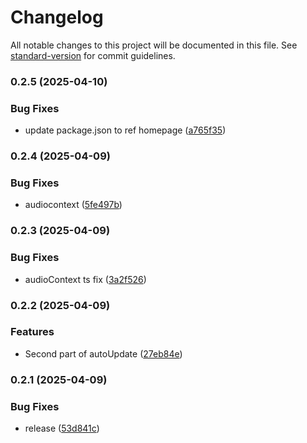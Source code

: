 # Changelog

All notable changes to this project will be documented in this file. See [standard-version](https://github.com/conventional-changelog/standard-version) for commit guidelines.

### 0.2.5 (2025-04-10)


### Bug Fixes

* update package.json to ref homepage ([a765f35](https://github.com/jerobas/queemo/commit/a765f358a99dccd8daa8ce04a63ef2cea17b0736))

### 0.2.4 (2025-04-09)


### Bug Fixes

* audiocontext ([5fe497b](https://github.com/jerobas/queemo/commit/5fe497b7ac03b05cd570e7c78535f47735c887a1))

### 0.2.3 (2025-04-09)


### Bug Fixes

* audioContext ts fix ([3a2f526](https://github.com/jerobas/queemo/commit/3a2f52654ffbcbab0cbc5d6ddd6866aec20215a8))

### 0.2.2 (2025-04-09)


### Features

* Second part of autoUpdate ([27eb84e](https://github.com/jerobas/queemo/commit/27eb84e0500ae5e9f84db3774bc6ce103ee0efeb))

### 0.2.1 (2025-04-09)


### Bug Fixes

* release ([53d841c](https://github.com/jerobas/queemo/commit/53d841cc21c3f683beda7f9fa9b6e8d70fe48f16))